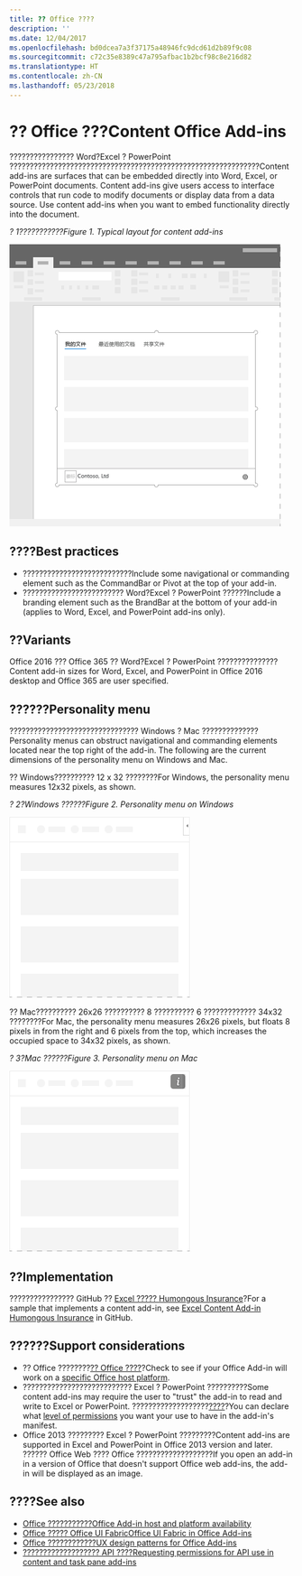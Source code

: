 ```yaml
---
title: ?? Office ????
description: ''
ms.date: 12/04/2017
ms.openlocfilehash: bd0dcea7a3f37175a48946fc9dcd61d2b89f9c08
ms.sourcegitcommit: c72c35e8389c47a795afbac1b2bcf98c8e216d82
ms.translationtype: HT
ms.contentlocale: zh-CN
ms.lasthandoff: 05/23/2018
---
```

# <a name="content-office-add-ins"></a><span data-ttu-id="e310d-102">?? Office ???</span><span class="sxs-lookup"><span data-stu-id="e310d-102">Content Office Add-ins</span></span>

<span data-ttu-id="e310d-p101">???????????????? Word?Excel ? PowerPoint ??????????????????????????????????????????????????????????????</span><span class="sxs-lookup"><span data-stu-id="e310d-p101">Content add-ins are surfaces that can be embedded directly into Word, Excel, or PowerPoint documents. Content add-ins give users access to interface controls that run code to modify documents or display data from a data source. Use content add-ins when you want to embed functionality directly into the document.</span></span>  

<span data-ttu-id="e310d-106">*? 1???????????*</span><span class="sxs-lookup"><span data-stu-id="e310d-106">*Figure 1. Typical layout for content add-ins*</span></span>

![??????????????????](../images/overview-with-app-content.png)

## <a name="best-practices"></a><span data-ttu-id="e310d-108">????</span><span class="sxs-lookup"><span data-stu-id="e310d-108">Best practices</span></span>

- <span data-ttu-id="e310d-109">???????????????????????????</span><span class="sxs-lookup"><span data-stu-id="e310d-109">Include some navigational or commanding element such as the CommandBar or Pivot at the top of your add-in.</span></span>
- <span data-ttu-id="e310d-110">????????????????????????? Word?Excel ? PowerPoint ??????</span><span class="sxs-lookup"><span data-stu-id="e310d-110">Include a branding element such as the BrandBar at the bottom of your add-in (applies to Word, Excel, and PowerPoint add-ins only).</span></span>

## <a name="variants"></a><span data-ttu-id="e310d-111">??</span><span class="sxs-lookup"><span data-stu-id="e310d-111">Variants</span></span>

<span data-ttu-id="e310d-112">Office 2016 ??? Office 365 ?? Word?Excel ? PowerPoint ???????????????</span><span class="sxs-lookup"><span data-stu-id="e310d-112">Content add-in sizes for Word, Excel, and PowerPoint in Office 2016 desktop and Office 365 are user specified.</span></span>

## <a name="personality-menu"></a><span data-ttu-id="e310d-113">??????</span><span class="sxs-lookup"><span data-stu-id="e310d-113">Personality menu</span></span>

<span data-ttu-id="e310d-p102">???????????????????????????????? Windows ? Mac ??????????????</span><span class="sxs-lookup"><span data-stu-id="e310d-p102">Personality menus can obstruct navigational and commanding elements located near the top right of the add-in. The following are the current dimensions of the personality menu on Windows and Mac.</span></span>

<span data-ttu-id="e310d-116">?? Windows?????????? 12 x 32 ????????</span><span class="sxs-lookup"><span data-stu-id="e310d-116">For Windows, the personality menu measures 12x32 pixels, as shown.</span></span>

<span data-ttu-id="e310d-117">*? 2?Windows ??????*</span><span class="sxs-lookup"><span data-stu-id="e310d-117">*Figure 2. Personality menu on Windows*</span></span> 

![?? Windows ??????????](../images/personality-menu-win.png)


<span data-ttu-id="e310d-119">?? Mac?????????? 26x26 ?????????? 8 ?????????? 6 ????????????? 34x32 ????????</span><span class="sxs-lookup"><span data-stu-id="e310d-119">For Mac, the personality menu measures 26x26 pixels, but floats 8 pixels in from the right and 6 pixels from the top, which increases the occupied space to 34x32 pixels, as shown.</span></span>

<span data-ttu-id="e310d-120">*? 3?Mac ??????*</span><span class="sxs-lookup"><span data-stu-id="e310d-120">*Figure 3. Personality menu on Mac*</span></span>

![?? Mac ??????????](../images/personality-menu-mac.png)

## <a name="implementation"></a><span data-ttu-id="e310d-122">??</span><span class="sxs-lookup"><span data-stu-id="e310d-122">Implementation</span></span>

<span data-ttu-id="e310d-123">???????????????? GitHub ?? [Excel ????? Humongous Insurance](https://github.com/OfficeDev/Excel-Content-Add-in-Humongous-Insurance)?</span><span class="sxs-lookup"><span data-stu-id="e310d-123">For a sample that implements a content add-in, see [Excel Content Add-in Humongous Insurance](https://github.com/OfficeDev/Excel-Content-Add-in-Humongous-Insurance) in GitHub.</span></span>

## <a name="support-considerations"></a><span data-ttu-id="e310d-124">??????</span><span class="sxs-lookup"><span data-stu-id="e310d-124">Support considerations</span></span>
- <span data-ttu-id="e310d-125">?? Office ????????[?? Office ????](https://docs.microsoft.com/en-us/office/dev/add-ins/overview/office-add-in-availability)?</span><span class="sxs-lookup"><span data-stu-id="e310d-125">Check to see if your Office Add-in will work on a [specific Office host platform](https://docs.microsoft.com/en-us/office/dev/add-ins/overview/office-add-in-availability).</span></span> 
- <span data-ttu-id="e310d-126">??????????????????????????? Excel ? PowerPoint ??????????</span><span class="sxs-lookup"><span data-stu-id="e310d-126">Some content add-ins may require the user to "trust" the add-in to read and write to Excel or PowerPoint.</span></span> <span data-ttu-id="e310d-127">???????????????????[????](https://docs.microsoft.com/en-us/office/dev/add-ins/develop/requesting-permissions-for-api-use-in-content-and-task-pane-add-ins)?</span><span class="sxs-lookup"><span data-stu-id="e310d-127">You can declare what [level of permissions](https://docs.microsoft.com/en-us/office/dev/add-ins/develop/requesting-permissions-for-api-use-in-content-and-task-pane-add-ins) you want your use to have in the add-in's manifest.</span></span>  
- <span data-ttu-id="e310d-128">Office 2013 ????????? Excel ? PowerPoint ?????????</span><span class="sxs-lookup"><span data-stu-id="e310d-128">Content add-ins are supported in Excel and PowerPoint in Office 2013 version and later.</span></span> <span data-ttu-id="e310d-129">?????? Office Web ???? Office ???????????????????</span><span class="sxs-lookup"><span data-stu-id="e310d-129">If you open an add-in in a version of Office that doesn't support Office web add-ins, the add-in will be displayed as an image.</span></span>

## <a name="see-also"></a><span data-ttu-id="e310d-130">????</span><span class="sxs-lookup"><span data-stu-id="e310d-130">See also</span></span>
- [<span data-ttu-id="e310d-131">Office ???????????</span><span class="sxs-lookup"><span data-stu-id="e310d-131">Office Add-in host and platform availability</span></span>](https://docs.microsoft.com/en-us/office/dev/add-ins/overview/office-add-in-availability)
- [<span data-ttu-id="e310d-132">Office ????? Office UI Fabric</span><span class="sxs-lookup"><span data-stu-id="e310d-132">Office UI Fabric in Office Add-ins</span></span>](https://docs.microsoft.com/en-us/office/dev/add-ins/design/office-ui-fabric) 
- [<span data-ttu-id="e310d-133">Office ????????????</span><span class="sxs-lookup"><span data-stu-id="e310d-133">UX design patterns for Office Add-ins</span></span>](https://docs.microsoft.com/en-us/office/dev/add-ins/design/ux-design-patterns)
- [<span data-ttu-id="e310d-134">??????????????????? API ????</span><span class="sxs-lookup"><span data-stu-id="e310d-134">Requesting permissions for API use in content and task pane add-ins</span></span>](https://docs.microsoft.com/en-us/office/dev/add-ins/develop/requesting-permissions-for-api-use-in-content-and-task-pane-add-ins)
